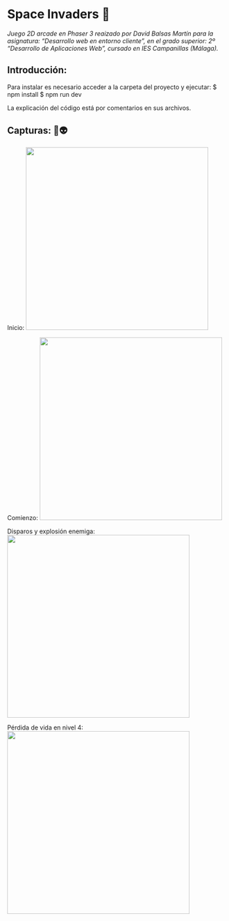 # Space Invaders 👾

_Juego 2D arcade en Phaser 3 reaizado por David Balsas Martín para la asignatura: “Desarrollo web en entorno cliente”, en el grado superior: 2º “Desarrollo de Aplicaciones Web”, cursado en IES Campanillas (Málaga)._
## Introducción:

Para instalar es necesario acceder a la carpeta del proyecto y ejecutar:
$ npm install
$ npm run dev

La explicación del código está por comentarios en sus archivos.

## Capturas: 🚀👽
Inicio:
<img src="imagenes/inicio.jpg" width="420">

Comienzo:
<img src="imagenes/comienzo.jpg" width="420">

Disparos y explosión enemiga:
<img src="imagenes/disparo_explosion.jpg" width="420">

Pérdida de vida en nivel 4:
<img src="imagenes/nivel4_explosion.jpg" width="420">

